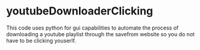 # youtubeDownloaderClicking
This code uses python for gui capabilities to automate the process of downloading a youtube playlist through the savefrom website  so you do not have to be clicking youserlf.
